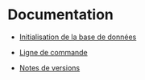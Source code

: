 # Documentation

- [Initialisation de la base de données](database/README.md)

- [Ligne de commande](cli.md)

- [Notes de versions](release-notes)